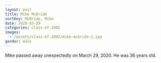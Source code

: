 ```yaml
---
layout: post
title: Mike McBride
sortKey: McBride, Mike
date: 2020-03-29
categories: class-of-2002
images:
  - /assets/class-of-2002/mike-mcbride-1.jpg
gender: male
---
```

Mike passed away unexpectedly on March 29, 2020. He was 36 years old.
